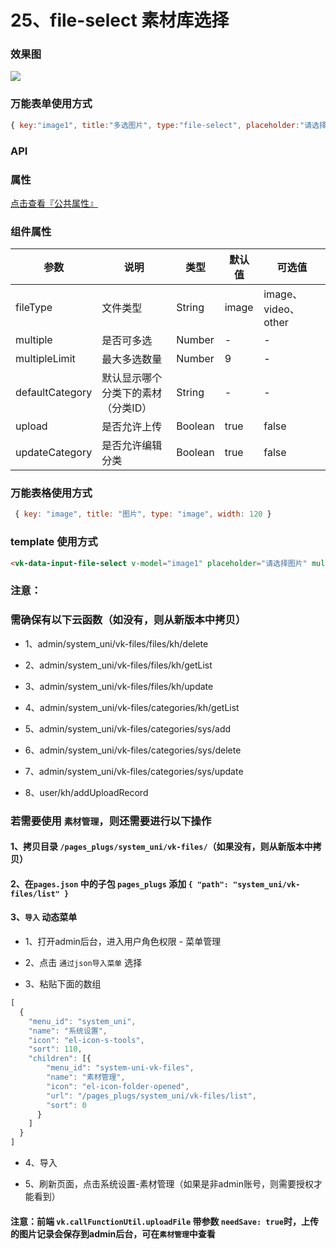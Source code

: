 # 25、file-select 素材库选择

### 效果图
![](https://vkceyugu.cdn.bspapp.com/VKCEYUGU-cf0c5e69-620c-4f3c-84ab-f4619262939f/0ca12bfc-703e-4662-98b8-068ed01e4fac.png)
### 万能表单使用方式
```js
{ key:"image1", title:"多选图片", type:"file-select", placeholder:"请选择图片", fileType:"image", multiple:true, multipleLimit:6 }
```

### API

### 属性

[点击查看『公共属性』](https://vkdoc.fsq.pub/admin/components/0%E3%80%81public.html)

### 组件属性

| 参数             | 说明                           | 类型    | 默认值  | 可选值 |
|------------------|-------------------------------|---------|--------|-------|
| fileType            | 文件类型 | String  | image | image、video、other |
| multiple            | 是否可多选 | Number  | - | -  |
| multipleLimit            | 最大多选数量 | Number  | 9 | -  |
| defaultCategory            | 默认显示哪个分类下的素材（分类ID） | String  | - | - |
| upload            | 是否允许上传 | Boolean  | true | false |
| updateCategory    | 是否允许编辑分类 | Boolean  | true | false  |

### 万能表格使用方式

```js
 { key: "image", title: "图片", type: "image", width: 120 }
```


### template 使用方式
```html
<vk-data-input-file-select v-model="image1" placeholder="请选择图片" multiple :multiple-limit="9" file-type="image"></vk-data-input-file-select>
```

### 注意：
### 需确保有以下云函数（如没有，则从新版本中拷贝）
* 1、admin/system_uni/vk-files/files/kh/delete

* 2、admin/system_uni/vk-files/files/kh/getList

* 3、admin/system_uni/vk-files/files/kh/update

* 4、admin/system_uni/vk-files/categories/kh/getList

* 5、admin/system_uni/vk-files/categories/sys/add

* 6、admin/system_uni/vk-files/categories/sys/delete

* 7、admin/system_uni/vk-files/categories/sys/update

* 8、user/kh/addUploadRecord


### 若需要使用 `素材管理`，则还需要进行以下操作
#### 1、拷贝目录 `/pages_plugs/system_uni/vk-files/`（如果没有，则从新版本中拷贝）

#### 2、在`pages.json` 中的子包 `pages_plugs` 添加 `{ "path": "system_uni/vk-files/list" }`

#### 3、`导入` 动态菜单

* 1、打开admin后台，进入用户角色权限 - 菜单管理 

* 2、点击 `通过json导入菜单` 选择

* 3、粘贴下面的数组

```js
[
  {
    "menu_id": "system_uni",
    "name": "系统设置",
    "icon": "el-icon-s-tools",
    "sort": 110,
    "children": [{
        "menu_id": "system-uni-vk-files",
        "name": "素材管理",
        "icon": "el-icon-folder-opened",
        "url": "/pages_plugs/system_uni/vk-files/list",
        "sort": 0
      }
    ]
  }
]
```

* 4、导入

* 5、刷新页面，点击系统设置-素材管理（如果是非admin账号，则需要授权才能看到）

#### 注意：前端 `vk.callFunctionUtil.uploadFile` 带参数 `needSave: true`时，上传的图片记录会保存到admin后台，可在`素材管理`中查看
